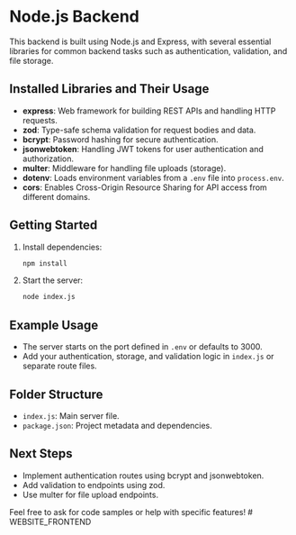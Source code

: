 # Node.js Backend

This backend is built using Node.js and Express, with several essential libraries for common backend tasks such as authentication, validation, and file storage.

## Installed Libraries and Their Usage

- **express**: Web framework for building REST APIs and handling HTTP requests.
- **zod**: Type-safe schema validation for request bodies and data.
- **bcrypt**: Password hashing for secure authentication.
- **jsonwebtoken**: Handling JWT tokens for user authentication and authorization.
- **multer**: Middleware for handling file uploads (storage).
- **dotenv**: Loads environment variables from a `.env` file into `process.env`.
- **cors**: Enables Cross-Origin Resource Sharing for API access from different domains.

## Getting Started

1. Install dependencies:
   ```sh
   npm install
   ```
2. Start the server:
   ```sh
   node index.js
   ```

## Example Usage

- The server starts on the port defined in `.env` or defaults to 3000.
- Add your authentication, storage, and validation logic in `index.js` or separate route files.

## Folder Structure

- `index.js`: Main server file.
- `package.json`: Project metadata and dependencies.

## Next Steps
- Implement authentication routes using bcrypt and jsonwebtoken.
- Add validation to endpoints using zod.
- Use multer for file upload endpoints.

Feel free to ask for code samples or help with specific features!
#   W E B S I T E _ F R O N T E N D  
 